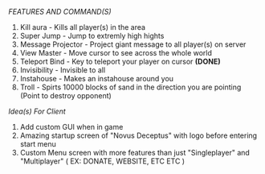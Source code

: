 
_FEATURES AND COMMAND(S)_

1. Kill aura - Kills all player(s) in the area
2. Super Jump - Jump to extremly high hights
3. Message Projector - Project giant message to all player(s) on server
4. View Master - Move cursor to see across the whole world
5. Teleport Bind - Key to teleport your player on cursor **(DONE)**
6. Invisibility - Invisible to all
7. Instahouse - Makes an instahouse around you
8. Troll - Spirts 10000 blocks of sand in the direction you are pointing (Point to destroy opponent)

_Idea(s) For Client_

1. Add custom GUI when in game
2. Amazing startup screen of "Novus Deceptus" with logo before entering start menu
3. Custom Menu screen with more features than just "Singleplayer" and "Multiplayer" ( EX: DONATE, WEBSITE, ETC ETC )
